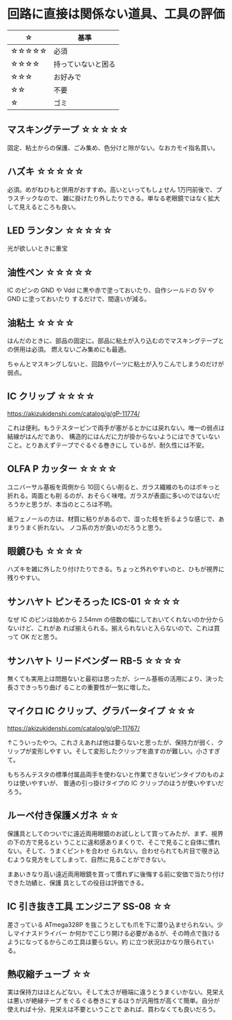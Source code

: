 # 回路に直接は関係ない道具、工具の評価

| ☆       | 基準               |
| ---      | ---                |
|☆☆☆☆☆| 必須               |
|☆☆☆☆  | 持っていないと困る |
|☆☆☆    | お好みで           |
|☆☆      | 不要               |
|☆        | ゴミ               |

## マスキングテープ ☆☆☆☆☆

固定、粘土からの保護、ごみ集め、色分けと隙がない。なおカモイ指名買い。

## ハズキ ☆☆☆☆☆

必須。めがねひもと併用がおすすめ。高いといってもしょせん 1万円前後で、プラスチックなので、
雑に掛けたり外したりできる。単なる老眼鏡ではなく拡大して見えるところも良い。

## LED ランタン ☆☆☆☆☆

光が欲しいときに重宝

## 油性ペン ☆☆☆☆☆

IC のピンの GND や Vdd に黒や赤で塗っておいたり、自作シールドの 5V や GND に塗っておいたり
するだけで、間違いが減る。

## 油粘土 ☆☆☆☆

はんだのときに、部品の固定に。部品に粘土が入り込むのでマスキングテープとの併用は必須。
燃えないごみ集めにも最適。

ちゃんとマスキングしないと、回路やパーツに粘土が入りこんでしまうのだけが弱点。

## IC クリップ ☆☆☆☆

https://akizukidenshi.com/catalog/g/gP-11774/

これは便利。もうテスターピンで両手が塞がるとかには戻れない。唯一の弱点は結線がはんだであり、
構造的にはんだに力が掛からないようにはできていないこと。とりあえずテープでぐるぐる巻きにし
ているが、耐久性には不安。

## OLFA P カッター ☆☆☆☆

ユニバーサル基板を両側から 10回くらい削ると、ガラス繊維のものはポキっと折れる。両面とも削
るのが、おそらく味噌。ガラスが表面に多いのではないだろうかと思うが、本当のところは不明。

紙フェノールの方は、材質に粘りがあるので、湿った枝を折るような感じで、あまりうまく折れない。
ノコ系の方が良いのだろうと思う。

## 眼鏡ひも ☆☆☆☆

ハズキを雑に外したり付けたりできる。ちょっと外れやすいのと、ひもが視界に残りやすい。

## サンハヤト ピンそろった ICS-01 ☆☆☆☆

なぜ IC のピンは始めから 2.54mm の倍数の幅にしておいてくれないのか分からないけど、これがあ
れば揃えられる。揃えられないと入らないので、これは買って OK だと思う。

## サンハヤト リードベンダー RB-5 ☆☆☆☆

無くても実用上は問題ないと最初は思ったが、シール基板の活用により、決った長さできっちり曲げ
ることの重要性が一気に増した。

## マイクロ IC クリップ、グラバータイプ ☆☆☆

https://akizukidenshi.com/catalog/g/gP-11767/

↑こういったやつ。これさえあれば他は要らないと思ったが、保持力が弱く、クリップが変形しやす
い。そして変形したクリップを直すのが難しい。小さすぎて。

もちろんテスタの標準付属品両手を使わないと作業できないピンタイプのものよりは使いやすいが、
普通の引っ掛けタイプの IC クリップのほうが使いやすいだろう。

## ルーペ付き保護メガネ ☆☆

保護具としてのついでに遠近両用眼鏡のお試しとして買ってみたが、まず、視界の下の方で見るとい
うことに違和感ありまくりで、そこで見ること自体に慣れない。そして、うまくピントを合わせ
られない。合わせられても片目で覗き込むような見方をしてしまって、自然に見ることができない。

まあいきなり高い遠近両用眼鏡を買って慣れずに後悔する前に安価で当たり付けできた功績と、保護
具としての役目は評価できる。

## IC 引き抜き工具 エンジニア SS-08 ☆☆

差さっている ATmega328P を抜こうとしても爪を下に潜り込ませられない。少しマイナスドライバー
か何かでこじり開ける必要があるが、その時点で抜けるようになってるからこの工具は要らない。約
に立つ状況はかなり限られている。

## 熱収縮チューブ ☆☆

実は保持力はほとんどない。そして太さが極端に違うとうまくいかない。見栄えは悪いが絶縁テープ
をぐるぐる巻きにするほうが汎用性が高くて簡単。自分が使えれば十分、見栄えは不要ということで
あれば、買わなくても良いだろう。
